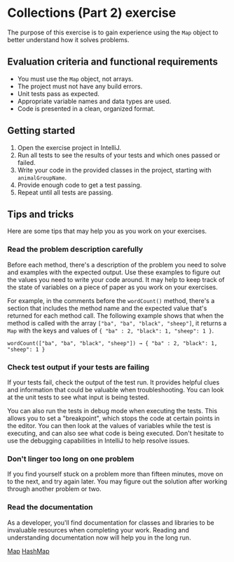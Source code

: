 # Collections (Part 2) exercise

The purpose of this exercise is to gain experience using the `Map` object to better understand how it solves problems.

## Evaluation criteria and functional requirements

* You must use the `Map` object, not arrays.
* The project must not have any build errors.
* Unit tests pass as expected.
* Appropriate variable names and data types are used.
* Code is presented in a clean, organized format.

## Getting started

1. Open the exercise project in IntelliJ.
2. Run all tests to see the results of your tests and which ones passed or failed.
3. Write your code in the provided classes in the project, starting with `animalGroupName`.
4. Provide enough code to get a test passing.
5. Repeat until all tests are passing.

## Tips and tricks

Here are some tips that may help you as you work on your exercises.

### Read the problem description carefully

Before each method, there's a description of the problem you need to solve and examples with the expected output. Use these examples to figure out the values you need to write your code around. It may help to keep track of the state of variables on a piece of paper as you work on your exercises.

For example, in the comments before the `wordCount()` method, there's a section that includes the method name and the expected value that's returned for each method call. The following example shows that when the method is called with the array `["ba", "ba", "black", "sheep"]`, it returns a `Map` with the keys and values of `{ "ba" : 2, "black": 1, "sheep": 1 }`.

    wordCount(["ba", "ba", "black", "sheep"]) → { "ba" : 2, "black": 1, "sheep": 1 }

### Check test output if your tests are failing

If your tests fail, check the output of the test run. It provides helpful clues and information that could be valuable when troubleshooting. You can look at the unit tests to see what input is being tested.

You can also run the tests in debug mode when executing the tests. This allows you to set a "breakpoint", which stops the code at certain points in the editor. You can then look at the values of variables while the test is executing, and can also see what code is being executed. Don't hesitate to use the debugging capabilities in IntelliJ to help resolve issues.

### Don't linger too long on one problem

If you find yourself stuck on a problem more than fifteen minutes, move on to the next, and try again later. You may figure out the solution after working through another problem or two.

### Read the documentation

As a developer, you'll find documentation for classes and libraries to be invaluable resources when completing your work. Reading and understanding documentation now will help you in the long run.

[Map](https://docs.oracle.com/en/java/javase/11/docs/api/java.base/java/util/Map.html)
[HashMap](https://docs.oracle.com/en/java/javase/11/docs/api/java.base/java/util/HashMap.html)
